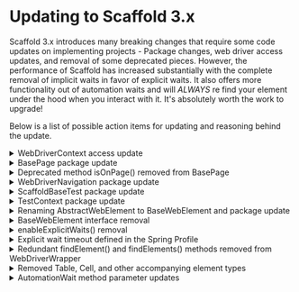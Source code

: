 # Updating to Scaffold 3.x

Scaffold 3.x introduces many breaking changes that require some code updates on implementing projects - Package changes,
web driver access updates, and removal of some deprecated pieces. However, the performance of Scaffold has increased 
substantially with the complete removal of implicit waits in favor of explicit waits. It also offers more functionality 
out of automation waits and will *ALWAYS* re find your element under the hood when you interact with it. It's absolutely 
worth the work to upgrade! 

Below is a list of possible action items for updating and reasoning behind the update.

<details>
<summary>WebDriverContext access update</summary>
<br>

### Summary:
The `WebDriverContext` access has been changed to package private. This will break for users that are attempting to
access the `WebDriverWrapper` with the following command:

```
TestContext.baseContext().getWebDriverContext().getWebDriverManager().getWebDriverWrapper();
```

### Explanation:
Access updated in order to protect users from invoking the raw `WebDriver` on `BasePage`.

### Action(s):
Users can remove the calls from their codebase. Be sure to view `BasePage` for allowed access on Page Objects.
</details>


<details>
<summary>BasePage package update </summary>
<br>

### Summary:
The `BasePage` class has moved from `io.github.kgress.scaffold.WebDriver.BasePage` to `io.github.kgress.scaffold.BasePage`.

### Explanation:
`WebDriverContext` access update required this class to move.

### Action(s):
Use `ReplaceInFiles` in your IDE to change `import io.github.kgress.scaffold.WebDriver.BasePage` to `import io.github.kgress.scaffold.BasePage`
</details>


<details>
<summary>Deprecated method isOnPage() removed from BasePage</summary>
<br>

### Summary
Deprecated method `isOnPage()` has been removed from `BasePage`.

### Explanation
The intention of `isOnPage()` was meant to essentially do what `verifyIsOnPage(...)` does now. However, it quickly became an
assertion that would be used in tests. While it's useful to sometimes have a page verification on tests, the Page Object
itself should not be responsible for it. For users that are invoking `isOnPage()` on tests, I recommend considering
an alternative approach to the test case. What is it you are fundamentally trying to test? If you still require
an assertion on page navigation for a test, you may still assert a page's specific element `isDisplayed()`.

### Action(s):
* Users can remove the `isOnPage()` method from their Page Objects
* Users should use `verifyIsOnPage()` for all Page Objects. Full details on how to use the method are contained in `BasePage`
* Users will have to update any testing that invokes `isOnPage()` to an `page.element.isDisplayed()`.
</details>


<details>
<summary>WebDriverNavigation package update</summary>
<br>

### Summary
The `WebDriverNavigation` class has moved from `io.github.kgress.scaffold.webdriver.WebDriverNavigation` to `io.github.kgress.scaffold.WebDriverNavigation`.

### Explanation
`WebDriverContext` access update required this class to move.

### Action(s):
Use `ReplaceInFiles` in your IDE to change `import io.github.kgress.scaffold.WebDriver.WebDriverNavigation` to `import io.github.kgress.scaffold.WebDriverNavigation`.
</details>


<details>
<summary>ScaffoldBaseTest package update</summary>
<br>

### Summary
The `ScaffoldBaseTest` class has moved from `io.github.kgress.scaffold.webdriver.ScaffoldBaseTest` to `io.github.kgress.scaffold.ScaffoldBaseTest`.

### Explanation
`WebDriverContext` access update required this class to move.

### Action(s):
Use `ReplaceInFiles` in your IDE to change `import io.github.kgress.scaffold.WebDriver.ScaffoldBaseTest` to `import io.github.kgress.scaffold.ScaffoldBaseTest`.
</details>


<details>
<summary>TestContext package update</summary>
<br>

### Summary
The `TestContext` class has been moved from `io.github.kgress.scaffold.webdriver.TestContext` to `io.github.kgress.scaffold.TestContext`.

### Explanation
`WebDriverContext` access update required this class to move.

### Action(s):
The `TestContext` will no longer provide access the `WebDriverContext`. Therefore, any custom coding attempting to access
this can be removed. Be sure to check appropriate parent classes for access to `WebDriverWrapper` such as `WebDriverNavigation`,
`BasePage`, or `AutomationWait`.
</details>


<details>
<summary>Renaming AbstractWebElement to BaseWebElement and package update</summary>
<br>

### Summary
`AbstractWebElement` has been renamed to `BaseWebElement` and has moved from `io.github.kgress.scaffold.WebElements.AbstractWebElement` to `io.github.kgress.scaffold.BaseWebElement`.

### Explanation
`WebDriverContext` access update required this class to move.

### Action(s):
Any custom code that uses an `AbstractWebElement` will need to be updated to use `BaseWebElement` instead.
</details>


<details>
<summary>BaseWebElement interface removal</summary>
<br>

### Summary
The `BaseWebElement` interface has been removed.

### Explanation
Over bloated design and clutter. Scaffold did not use the interface in any meaningful way. Removed in favor for
renaming the class `AbstractWebElement` to `BaseWebElement`.

### Action(s):
Any custom code that uses the `BaseWebElement` interface will have to be removed. Or, the logic must be updated to use elements
that extend from the newly renamed `BaseWebElement` class.
</details>


<details>
<summary>enableExplicitWaits() removal</summary>
<br>

### Summary
The `enableExplicitWaits()` option has been removed.

### Explanation
Scaffold has now moved to a fully functioning explicit wait system. An option to enable or disable the explicit wait
is no loner required.

### Action(s):
* Users can remove the method call in their implementing projects.
* Users can define a custom timeout in their spring profiles with `desired-capabilities.wait-timeout-in-seconds=`. Check `DesiredCapabilitiesConfigurationProperties` for further details on the option.
</details>


<details>
<summary>Explicit wait timeout defined in the Spring Profile</summary>
<br>

### Summary:
The explicit wait timeout is now defined in the Spring profile with: `desired-capabilities.wait-timeout-in-seconds=`

### Explanation:
Scaffold has now moved to a fully functioning explicit wait system. By default, the timeout is set to five seconds.
Users can set a custom timeout in their spring profile with `desired-capabilities.wait-timeout-in-seconds=`

### Action(s):
Users can update their spring profile with `desired-capabilities.wait-timeout-in-seconds=`
</details>


<details>
<summary>Redundant findElement() and findElements() methods removed from WebDriverWrapper</summary>
<br>

### Summary
Redundant `findElement()` and `findElements()` that wrap in Scaffold elements from `WebDriverWrapper` have been removed.

### Explanation
I believe the spirit of the `WebDriverWrapper` is to deliver the raw driver implementation to the user. So, when a user
tries to find an element in this way, they should get the `WebElement`.

### Action(s):
Users performing a `WebDriverWrapper#findElement()` or `WebDriverWrapper#findElements()` for a Scaffold element outside of
Page Objects can remove these method calls from their codebase and replace with instantiation of a new Scaffold element.
E.G:
```
    var InputWebElement = new InputWebElement("inputSelector");
```
</details>


<details>
<summary>Removed Table, Cell, and other accompanying element types</summary>
<br>

### Summary:
`AbstractTable`, `TableCell`, `TableHeader`, and `TableRow` were all removed.

### Explanation:
Since the `BaseWebElement` received an extensive redesign, the Table implementation is completely broken as we
no longer provide a `BaseWebElement` constructor with only a `WebElement` as a parameter. The table design needs to
be redesigned without the use of the raw `WebElement` and we've moved that work to a new ticket. That ticket can be
found [here](https://github.com/kgress/scaffold/issues/109). We're currently planning on re adding these
elements within the next 1-2 minor releases.

### Action(s):
Users will not be able to use Scaffold's Table element or any subsequent dependent elements.
</details>


<details>
<summary>AutomationWait method parameter updates</summary>
<br>

### Summary:
`AutomationWait#waitForCustomCondition(ExpectedCondition<T> expectedCondition)` has been updated to
`AutomationWait#waitForCustomCondition(ExpectedCondition<T> expectedCondition, Long setTempTimeout)`.

### Explanation:
This has been updated to accommodate situations where a user may wish to update the custom timeout defined in their
spring profile but only for one action. Afterwards, the timeout is reset back to the original. `null` can be passed to
the parameter to not change the timeout. It's worth mentioning several pre canned `ExpectedConditions` have been added
to `AutomationWait` as well. Consider using those before re-writing a custom condition that contains the same code.

### Action(s):
Users can update their existing `waitForCustomCondition(ExpectedCondition<T> expectedCondition)` call to
`waitForCustomCondition(ExpectedCondition<T> expectedCondition, Long setTempTimeout)`.
</details>














### 
